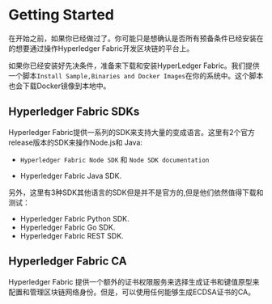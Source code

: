 # Getting Started

在开始之前，如果你已经做过了。你可能只是想确认是否所有预备条件已经安装在的想要通过操作Hyperledger Fabric开发区块链的平台上。

如果你已经安装好先决条件，准备来下载和安装HyperLedger Fabric。我们提供一个脚本```Install Sample,Binaries and Docker Images```在你的系统中。这个脚本也会下载Docker镜像到本地中。

## Hyperledger Fabric SDKs

Hyperledger Fabric提供一系列的SDK来支持大量的变成语言。这里有2个官方release版本的SDK来操作Node.js和 Java:

- ```Hyperledger Fabric Node SDK``` 和 ```Node SDK documentation```

- Hyperledger Fabric Java SDK.

另外，这里有3种SDK其他语言的SDK但是并不是官方的,但是他们依然值得下载和测试：

- Hyperledger Fabric Python SDK.
- Hyperledger Fabric Go SDK.
- Hyperledger Fabric REST SDK.

## Hyperledger Fabric CA

Hyperledger Fabric 提供一个额外的证书权限服务来选择生成证书和键值原型来配置和管理区块链网络身份。但是，可以使用任何能够生成ECDSA证书的CA。